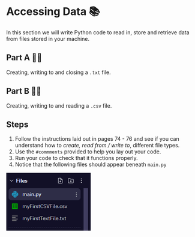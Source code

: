 # Accessing Data 📚

In this section we will write Python code to read in, store and retrieve data from files stored in your machine.


## Part A 👨‍💻
Creating, writing to and closing a ``.txt`` file.


## Part B 👨‍💻
Creating, writing to and reading a ``.csv`` file. 


## Steps
1. Follow the instructions laid out in pages 74 - 76 and see if you can understand how to _create, read from / write to_, different file types.
2. Use the `#commments` provided to help you lay out your code.
3. Run your code to check that it functions properly.
4. Notice that the following files should appear beneath `main.py`

![image](image.png) 



  
